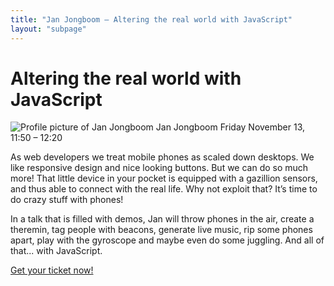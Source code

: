 ```yaml
---
title: "Jan Jongboom — Altering the real world with JavaScript"
layout: "subpage"
---
```


<div class="speaker-intro clearfix">
  <h1>Altering the real world with JavaScript</h1>

  <div class="speaker-slot">
    <img src="/img/speakers/speaker-jan-jongboom.jpg" alt="Profile picture of Jan Jongboom" class="speaker-image">
    <span>Jan Jongboom</span>
    Friday November 13,
    11:50 – 12:20
  </div>
</div>

As web developers we treat mobile phones as scaled down desktops. We like responsive design and nice looking buttons. But we can do so much more! That little device in your pocket is equipped with a gazillion sensors, and thus able to connect with the real life. Why not exploit that? It’s time to do crazy stuff with phones!

In a talk that is filled with demos, Jan will throw phones in the air, create a theremin, tag people with beacons, generate live music, rip some phones apart, play with the gyroscope and maybe even do some juggling. And all of that... with JavaScript.

<p class="center-text">
  <a href="https://ti.to/rocketconf-amsterdam/2015" class="button">Get your ticket now!</a>
</p>